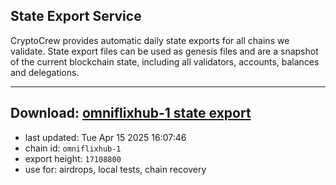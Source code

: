 ## State Export Service
CryptoCrew provides automatic daily state exports for all chains we validate. State export files can be used as genesis files and are a snapshot of the current blockchain state, including all validators, accounts, balances and delegations.

---
**Download: [omniflixhub-1 state export](https://dl-eu2.ccvalidators.com/SERVICE/omniflixhub/omniflixhub-1_export_17108800.json)**
---

- last updated: Tue Apr 15 2025 16:07:46
- chain id: `omniflixhub-1`
- export height: `17108800`
- use for: airdrops, local tests, chain recovery

